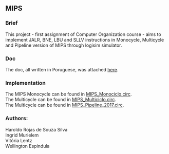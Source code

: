 ## MIPS
### Brief
This project - first assignment of Computer Organization course - aims to implement JALR, BNE, LBU and SLLV instructions in Monocycle, Multicycle and Pipeline version of MIPS through logisim simulator.

### Doc
The doc, all written in Poruguese, was attached [here](MIPS%20-%20G1.pdf).

### Implementation
The MIPS Monocycle can be found in [MIPS_Monociclo.circ](MIPS_Monociclo.circ). <br>
The Multicycle can be found in [MIPS_Multiciclo.circ](MIPS_Multiciclo.circ). <br>
The Multicycle can be found in [MIPS_Pipeline_2017.circ](MIPS_Pipeline_2017.circ).


### Authors:
Haroldo Rojas de Souza Silva <br>
Ingrid Murielem <br>
Vitória Lentz <br>
Wellington Espindula
